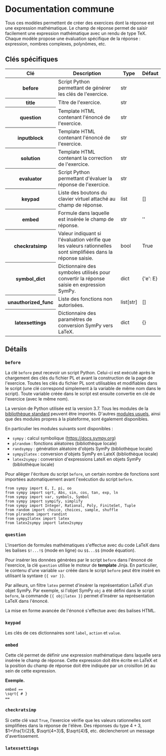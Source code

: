 # Documentation commune

Tous ces modèles permettent de créer des exercices dont la réponse est une expression mathématique. Le champ de réponse permet de saisir facilement une expression mathématique avec un rendu de type TeX. Chaque modèle propose une évaluation spécifique de la réponse : expression, nombres complexes, polynômes, etc.

## Clés spécifiques

          
<table class="table">
<thead>
<tr>
<th scope="col">Clé</th>
<th scope="col">Description</th>
<th scope="col">Type</th>
<th scope="col">Défaut</th>
</tr>
</thead>
<tbody>

<tr>
<th scope="row"> before </th>
<td> Script Python permettant de générer les clés de l'exercice. </td>
<td> str </td>
<td>  </td>
</tr>

<tr>
<th scope="row"> title </th>
<td> Titre de l'exercice. </td>
<td> str </td>
<td>  </td>
</tr>

<tr>
<th scope="row"> question </th>
<td> Template HTML contenant l'énoncé de l'exercice. </td>
<td> str </td>
<td>  </td>
</tr>

<tr>
<th scope="row"> inputblock </th>
<td> Template HTML contenant l'énoncé de l'exercice. </td>
<td> str </td>
<td>  </td>
</tr>

<tr>
<th scope="row"> solution </th>
<td> Template HTML contenant la correction de l'exercice. </td>
<td> str </td>
<td>  </td>
</tr>

<tr>
<th scope="row"> evaluator </th>
<td> Script Python permettant d'évaluer la réponse de l'exercice. </td>
<td> str </td>
<td>  </td>
</tr>

<tr>
<th scope="row"> keypad </th>
<td> Liste des boutons du clavier virtuel attaché au champ de réponse. </td>
<td> list </td>
<td> [] </td>
</tr>

<tr>
<th scope="row"> embed </th>
<td> Formule dans laquelle est insérée le champ de réponse. </td>
<td> str </td>
<td> '' </td>
</tr>

<tr>
<th scope="row"> checkratsimp </th>
<td> Valeur indiquant si l'évaluation vérifie que les valeurs rationnelles sont simplifiées dans la réponse saisie. </td>
<td> bool </td>
<td> True </td>
</tr>

<tr>
<th scope="row"> symbol_dict </th>
<td> Dictionnaire des symboles utilisés pour convertir la réponse saisie en expression SymPy. </td>
<td> dict </td>
<td> {'e': E} </td>
</tr>

<tr>
<th scope="row"> unauthorized_func </th>
<td> Liste des fonctions non autorisées. </td>
<td> list[str] </td>
<td> [] </td>
</tr>

<tr>
<th scope="row"> latexsettings </th>
<td> Dictionnaire des paramètres de conversion SymPy vers LaTeX. </td>
<td> dict </td>
<td> {} </td>
</tr>

</tbody>
</table>

## Détails

### `before`

La clé `before` peut recevoir un script Python. Celui-ci est exécuté après le chargement des clés du fichier PL et avant la construction de la page de l'exercice. Toutes les clés du fichier PL sont utilisables et modifiables dans le script (une clé correspond simplement à la variable de même nom dans le script). Toute variable créée dans le script est ensuite convertie en clé de l'exercice (avec le même nom).

La version de Python utilisée est la version 3.7. Tous les modules de la [bibliothèque standard](https://docs.python.org/fr/3/library/index.html) peuvent être importés. D'autres [modules usuels](https://documentationpl.readthedocs.io/fr/latest/technic_doc/modules_sandbox.md), ainsi que des modules propres à la plateforme, sont également disponibles.

En particulier les modules suivants sont disponibles :
  * `sympy` : calcul symbolique (https://docs.sympy.org)
  * `plrandom` : fonctions aléatoires (bibliothèque locale)
  * `randsympy` : génération aléatoire d'objets SymPy (bibliothèque locale)
  * `sympy2latex` : conversion d'objets SymPy en LateX (bibliothèque locale)
  * `latex2sympy` : conversion d'expressions LateX en objets SymPy (bibliothèque locale)

Pour alléger l'écriture du script `before`, un certain nombre de fonctions sont importées automatiquement avant l'exécution du script `before`.

```
from sympy import E, I, pi, oo
from sympy import sqrt, Abs, sin, cos, tan, exp, ln
from sympy import var, symbols, Symbol
from sympy import sympify, simplify
from sympy import Integer, Rational, Poly, FiniteSet, Tuple
from random import choice, choices, sample, shuffle
from plrandom import randint
from sympy2latex import latex
from latex2sympy import latex2sympy
```

### `question`

L'insertion de formules mathématiques s'effectue avec du code LaTeX dans les balises `$!...!$` (mode en ligne) ou `$$...$$` (mode équation).

Pour insérer les données générées par le script `before` dans l'énoncé de l'exercice, la clé `question` utilise le moteur de **template** Jinja. En particulier, le contenu d'une variable `var` créée dans le script `before` peut être inséré en utilisant la syntaxe `{{ var }}`.

Par ailleurs, un filtre `latex` permet d'insérer la représentation LaTeX d'un objet SymPy. Par exemple, si l'objet SymPy `obj` a été défini dans le script `before`, la commande `{{ obj|latex }}` permet d'insérer sa représentation LaTeX dans l'énoncé.

La mise en forme avancée de l'énoncé s'effectue avec des balises HTML.

### `keypad`

Les clés de ces dictionnaires sont `label`, `action` et `value`.

### `embed`

Cette clé permet de définir une expression mathématique dans laquelle sera insérée le champ de réponse. Cette expression doit être écrite en LaTeX et la position du champ de réponse doit être indiquée par un croisillon (`#`) au sein de cette expression.

**Exemple.**
```
embed ==
\sqrt{ # }
==
```

### `checkratsimp`

Si cette clé vaut `True`, l'exercice vérifie que les valeurs rationnelles sont simplifiées dans la réponse de l'élève. Des réponses du type $4+3$, $1+\fra{1}{2}$, $\sqrt{4+3}$, $\sqrt{4}$, etc. déclencheront un message d'avertissement.

### `latexsettings`
